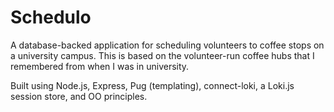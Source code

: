 # Schedulo

A database-backed application for scheduling volunteers to coffee stops on a university campus. This is based on the volunteer-run coffee hubs that I remembered from when I was in university.

Built using Node.js, Express, Pug (templating), connect-loki, a Loki.js session store, and OO principles.
